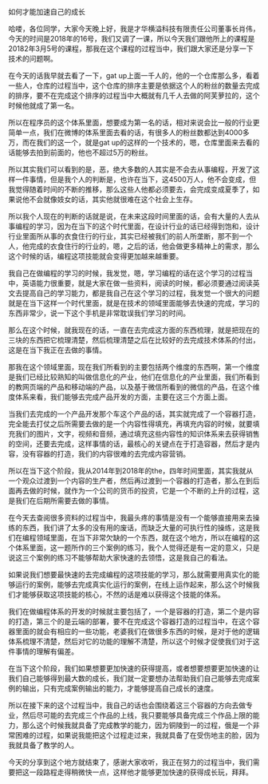 如何才能加速自己的成长

哈喽，各位同学，大家今天晚上好，我是才华横溢科技有限责任公司董事长肖伟，今天的时间是2018年的16号，我们又调了一课，所以今天我们跟他所上的课程是20182年3月5号的课程，那我在这个课程的过程当中，我们跟大家还是分享一下技术的问题啊。

在今天的话我早就去看了一下，gat up上面一千人的，他的一个仓库那么多，看着一些人，仓库的过程当中，这个仓库的排序主要是依据这个人的粉丝的数量去完成的排序，要不在完成这个排序的过程当中大概就有几千人去做的阿芙萝拉的，这个时候他就成了第一名。

所以在程序员的这个体系里面，想要成为第一名的话，相对来说会比一般的行业更简单一点，我们在微博的体系里面去看的话，有很多人的粉丝数都达到4000多万，而在我们的这一个，就是gat up的这样的一个技术的，嗯，仓库里面来去看的话能够去拍到前面的，他也不超过5万的粉丝。

所以其实我们可以看到的是，恶，绝大多数的人其实是不会去从事编程，开发了这样一件事情，但是我个人的判断是，也许在当下，这4500万人，他不会变成，但我觉得随着时间的不断的推移，那么这些人他都必须要去，会完成变成夏季了，如果说他不会就像妓女的话，其实他就很难在这个社会上生存。

所以我个人现在的判断的话就是说，在未来这段时间里面的话，会有大量的人去从事编程的学习，因为在当下的这个时代里面，在设计行业的话已经得到饱和，设计行业里面所从事的衣食住行的行业，其实已经被我们的前人所垄断，那不到一个人，他完成的衣食住行的行业的，嗯，之后的话，他会做更多精神上的需求，那么这个时候的话，编程这项技能就会变得更加越来越重要。

我自己在做编程的学习的时候，我发觉，嗯，学习编程的话在这个学习的过程当中，英语能力很重要，就是大家在做一些资料，阅读的时候，都必须要通过阅读英文去提高自己的学习能力，都是我自己在这个学习的过程，我发觉一个很大的问题就是在当下这样一个时代里面，就是在技术的领域里面能够去快速的完成，学习的东西非常少，说一下这个手机是非常耽误我们学习的时间。

那么在这个时候，就我现在的话，一直在去完成这方面的东西梳理，就是把现在的三块的东西把它梳理清楚，然后梳理清楚之后在比较好的去完成技术体系的付出，这是在当下我正在去做的事情。

那我在这个领域里面，现在我们所看到的主要包括两个维度的东西啊，第一个维度是我们已经比较熟知的叫做信息化的产业，他们在信息化的产业里面，我们所看到的教网页端的产品和移动端的产品，以及基于微信所看到的微信的产品，在这个维度体系来看，我们能够去完成产品开发的方面，主要在这三个方面上面。

当我们去完成的一个产品开发那个车这个产品的话，其实就完成了一个容器打造，完全能去打仗之后所需要去做的是一个内容性得填充，再填充内容的时候，就要填充我们的图片，文字，视频和音频，通过填充这些内容性的知识体系来去获得销售的空间，还要去完成，这样事情的话，最核心的关键点在于打造容器，然后才是内容，没有容器的打造，我们的内容很难的去完成内容营销。

所以在当下这个阶段，我从2014年到2018年的the，四年时间里面，其实我就从一个观众过渡到一个内容的生产者，然后再过渡到一个容器的打造者，那么在到后面再去做的时候，就作为一个公司的货币的投资，它是一个不断的上升的过程，这是我们在后期所需要去做的事情。

在今天去查阅很多资料的过程当中，我最头疼的事情是没有一个能够直接用来去操练的东西，我们讲了太多的没有用的废话，而缺乏大量的可执行性的操练，这是我们在编程领域里面，在当下非常欠缺的一个东西，就在这个地方，所以在编程的这个体系里面，这一题所作的三个案例的练习，我个人觉得还是有一定的意义，只是说这三个案例的练习不能够帮助大家快速的去领悟，这是我自己的看法。

如果说我们想要最快速的去完成编程的这项技能的学习，那么就需要用真实化的能够运行的案例，能够去完成真实化运行的案例，在线上运作起来，那么这个时候我们才能够获取这项技能的核心，不然的话是难以获得这个技能的体系。

我们在做编程体系的开发的时候就主要包括了，一个是容器的打造，第二个是内容的打造，第三个的是云端的部署，要不在完成这个容器打造的过程当中，在这个容器里面的就会有相应的一些功能，老婆我们在做很多东西的时候，是对于他的逻辑体系梳理不清楚，然后对它的功能的理解不清楚，所以这个时候才促使我们对于这件事情的理解有偏差。

在当下这个阶段，我们如果想要更加快速的获得提高，或者想要想要更加快速的让我们自己能够得到最大数的成长，我们就一定要想办法帮助我们自己能够去完成案例的输出，只有完成案例输出的能力，才能够提高自己成长的速度。

所以在接下来的这个过程当中，我自己的话也会围绕着这三个容器的方向去做专业，然后尽可能的去完成三个作品的上线，我只要能够具备完成三个作品上限的能力，那么这个时候我就具备了完成教学的能力，因为铜陵到一的过程，俄是一个非常困难的过程，如果说我能把这个过程走过来，我就具备了在受伤地主的脸，因为我就具备了教学的人。

今天的分享到这个地方就结束了，感谢大家收听，我正在努力的过程当中，我们需要把这一段路程走得稍微快一点，这样他才能够更加快速的获得成长玩，拜拜。
